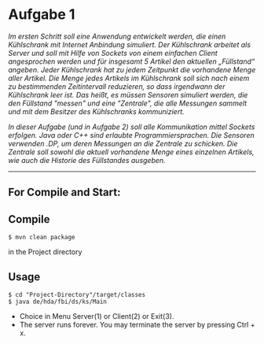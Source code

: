 # Aufgabe 1
_Im ersten Schritt soll eine Anwendung entwickelt werden, die einen Kühlschrank mit Internet Anbindung simuliert. 
Der Kühlschrank arbeitet als Server und soll mit Hilfe von Sockets von einem einfachen Client angesprochen werden 
und für insgesamt 5 Artikel den aktuellen „Füllstand“ angeben. Jeder Kühlschrank hat zu jedem Zeitpunkt 
die vorhandene Menge aller Artikel. Die Menge jedes Artikels im Kühlschrank soll sich nach einem zu bestimmenden Zeitintervall reduzieren,
so dass irgendwann der Kühlschrank leer ist. Das heißt, es müssen Sensoren simuliert werden, die den Füllstand "messen" 
und eine "Zentrale", die alle Messungen sammelt und mit dem Besitzer des Kühlschranks kommuniziert._

*In dieser Aufgabe (und in Aufgabe 2) soll alle Kommunikation mittel Sockets erfolgen. Java oder C++ sind erlaubte Programmiersprachen.*
*Die Sensoren verwenden .DP, um deren Messungen an die Zentrale zu schicken. Die Zentrale soll sowohl 
die aktuell vorhandene Menge eines einzelnen Artikels, wie auch die Historie des Füllstandes ausgeben.*

----------------------------------------------------------------------------------

## For Compile and Start: 

## Compile
```
$ mvn clean package 
```
in the Project directory
## Usage
```
$ cd "Project-Directory"/target/classes 
$ java de/hda/fbi/ds/ks/Main
```
* Choice in Menu Server(1) or Client(2) or Exit(3).
* The server runs forever. You may terminate the server by pressing Ctrl + x. 
